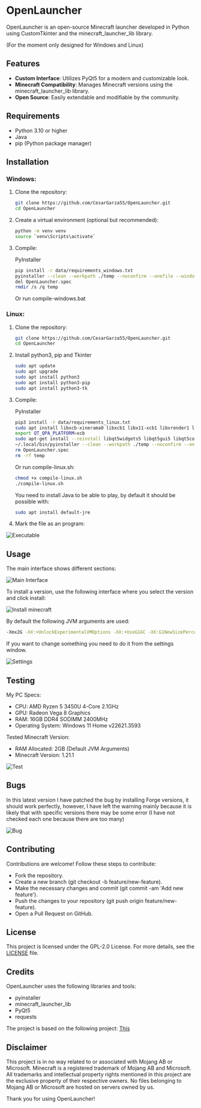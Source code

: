 # OpenLauncher

OpenLauncher is an open-source Minecraft launcher developed in Python using CustomTkinter and the minecraft_launcher_lib library.

(For the moment only designed for Windows and Linux)

## Features

- **Custom Interface**: Utilizes PyQt5 for a modern and customizable look.
- **Minecraft Compatibility**: Manages Minecraft versions using the minecraft_launcher_lib library.
- **Open Source**: Easily extendable and modifiable by the community.

## Requirements

- Python 3.10 or higher
- Java
- pip (Python package manager)

## Installation

### Windows:

1. Clone the repository:
    ```bash
    git clone https://github.com/CesarGarza55/OpenLauncher.git
    cd OpenLauncher
    ```

2. Create a virtual environment (optional but recommended):
    ```bash
    python -m venv venv
    source `venv\Scripts\activate`
    ```

3. Compile:

    PyInstaller
    ```bash
    pip install -r data/requirements_windows.txt
    pyinstaller --clean --workpath ./temp --noconfirm --onefile --windowed --distpath ./ --icon "data\img\icon.ico" --add-data "data\img;img/" "data\OpenLauncher.py"
    del OpenLauncher.spec
    rmdir /s /q temp
    ```
    Or run compile-windows.bat

### Linux:

1. Clone the repository:
    ```bash
    git clone https://github.com/CesarGarza55/OpenLauncher.git
    cd OpenLauncher
    ```
    
2. Install python3, pip and Tkinter
    ```bash
    sudo apt update
    sudo apt upgrade
    sudo apt install python3
    sudo apt install python3-pip
    sudo apt install python3-tk
    ```
    
3. Compile:

   PyInstaller
    ```bash
    pip3 install -r data/requirements_linux.txt
    sudo apt install libxcb-xinerama0 libxcb1 libx11-xcb1 libxrender1 libfontconfig1
    export QT_QPA_PLATFORM=xcb
    sudo apt-get install --reinstall libqt5widgets5 libqt5gui5 libqt5core5a
    ~/.local/bin/pyinstaller --clean --workpath ./temp --noconfirm --onefile --windowed --distpath ./ --icon "data/img/icon.ico" --add-data "data/img:img/" "data/OpenLauncher.py"
    rm OpenLauncher.spec
    rm -rf temp
    ```
    Or run compile-linux.sh:
    ```bash
    chmod +x compile-linux.sh
    ./compile-linux.sh
    ```
    You need to install Java to be able to play, by default it should be possible with:
    ```bash
    sudo apt install default-jre
    ```

5. Mark the file as an program:

![Executable](https://github.com/CesarGarza55/OpenLauncher/assets/168610828/37588648-144d-4b0f-83c8-3dde1d683786)

## Usage

The main interface shows different sections:

![Main Interface](https://github.com/user-attachments/assets/3b516633-089f-4a19-9687-aeba389d2d7d)

To install a version, use the following interface where you select the version and click install:

![Install minecraft](https://github.com/user-attachments/assets/c709ce85-6b7d-46bd-b2e4-06b6bcf43588)

By default the following JVM arguments are used:

   ```bash
   -Xmx2G -XX:+UnlockExperimentalVMOptions -XX:+UseG1GC -XX:G1NewSizePercent=20 -XX:G1ReservePercent=20 -XX:MaxGCPauseMillis=50 -XX:G1HeapRegionSize=32M
   ```

If you want to change something you need to do it from the settings window.

![Settings](https://github.com/user-attachments/assets/2fc94605-2fdc-4085-926b-dde09533bf89)

## Testing
My PC Specs:
- CPU: AMD Ryzen 5 3450U 4-Core 2.1GHz
- GPU: Radeon Vega 8 Graphics
- RAM: 16GB DDR4 SODIMM 2400MHz
- Operating System: Windows 11 Home v22621.3593

Tested Minecraft Version:
- RAM Allocated: 2GB (Default JVM Arguments)
- Minecraft Version: 1.21.1

![Test](https://github.com/user-attachments/assets/b6b94107-de9c-4c53-a85e-5374d76b806a)

## Bugs

In this latest version I have patched the bug by installing Forge versions, it should work perfectly, however, I have left the warning mainly because it is likely that with specific versions there may be some error (I have not checked each one because there are too many)

![Bug](https://github.com/user-attachments/assets/b005d827-d565-4003-bc29-3a88f9da5e51)

## Contributing
Contributions are welcome! Follow these steps to contribute:

- Fork the repository.
- Create a new branch (git checkout -b feature/new-feature).
- Make the necessary changes and commit (git commit -am 'Add new feature').
- Push the changes to your repository (git push origin feature/new-feature).
- Open a Pull Request on GitHub.

## License
This project is licensed under the GPL-2.0 License. For more details, see the [LICENSE](https://github.com/CesarGarza55/OpenLauncher/blob/main/LICENSE) file.

## Credits
OpenLauncher uses the following libraries and tools:

- pyinstaller
- minecraft_launcher_lib
- PyQt5
- requests

The project is based on the following project: [This](https://github.com/Irr22/Minecraft-launcher)

## Disclaimer

This project is in no way related to or associated with Mojang AB or Microsoft. Minecraft is a registered trademark of Mojang AB and Microsoft. All trademarks and intellectual property rights mentioned in this project are the exclusive property of their respective owners. No files belonging to Mojang AB or Microsoft are hosted on servers owned by us.

Thank you for using OpenLauncher!
